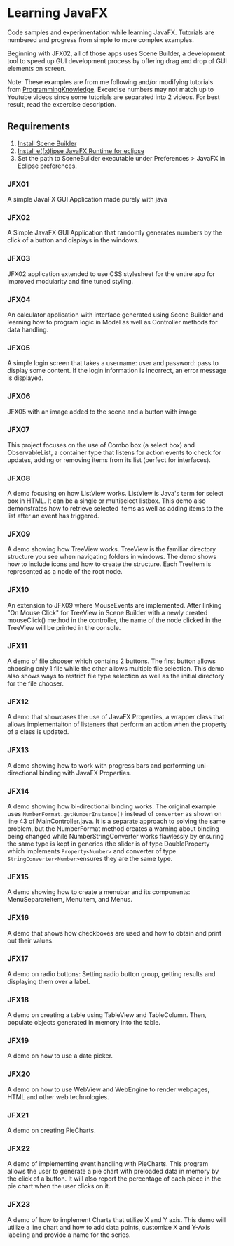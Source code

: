 # Learning JavaFX
Code samples and experimentation while learning JavaFX. Tutorials are numbered and progress from simple to more complex examples.

Beginning with JFX02, all of those apps uses Scene Builder, a development tool to speed up GUI development process by offering drag and drop of GUI elements on screen.

Note: These examples are from me following and/or modifying tutorials from [ProgrammingKnowledge](https://www.youtube.com/playlist?list=PLS1QulWo1RIaUGP446_pWLgTZPiFizEMq "JavaFX Tutorial Playlist by ProgrammingKnowledge"). Excercise numbers may not match up to Youtube videos since some tutorials are separated into 2 videos. For best result, read the excercise description.

## Requirements
1. [Install Scene Builder](http://gluonhq.com/products/scene-builder/)
2. [Install e(fx)lipse JavaFX Runtime for eclipse](http://www.eclipse.org/efxclipse/install.html#for-the-lazy)
3. Set the path to SceneBuilder executable under Preferences > JavaFX in Eclipse preferences.

### JFX01
A simple JavaFX GUI Application made purely with java

### JFX02
A Simple JavaFX GUI Application that randomly generates numbers by the click of a button and displays in the windows. 

### JFX03
JFX02 application extended to use CSS stylesheet for the entire app for improved modularity and fine tuned styling.

### JFX04
An calculator application with interface generated using Scene Builder and learning how to program logic in Model as well as Controller methods for data handling.

### JFX05
A simple login screen that takes a username: user and password: pass to display some content. If the login information is incorrect, an error message is displayed.

### JFX06
JFX05 with an image added to the scene and a button with image

### JFX07
This project focuses on the use of Combo box (a select box) and ObservableList, a container type that listens for action events to check for updates, adding or removing items from its list (perfect for interfaces).

### JFX08
A demo focusing on how ListView works. ListView is Java's term for select box in HTML. It can be a single or multiselect listbox. This demo also demonstrates how to retrieve selected items as well as adding items to the list after an event has triggered.

### JFX09
A demo showing how TreeView works. TreeView is the familiar directory structure you see when navigating folders in windows. The demo shows how to include icons and how to create the structure. Each TreeItem is represented as a node of the root node.

### JFX10
An extension to JFX09 where MouseEvents are implemented. After linking "On Mouse Click" for TreeView in Scene Builder with a newly created mouseClick() method in the controller, the name of the node clicked in the TreeView will be printed in the console.

### JFX11
A demo of file chooser which contains 2 buttons. The first button allows choosing only 1 file while the other allows multiple file selection. This demo also shows ways to restrict file type selection as well as the initial directory for the file chooser.

### JFX12
A demo that showcases the use of JavaFX Properties, a wrapper class that allows implementaiton of listeners that perform an action when the property of a class is updated.

### JFX13
A demo showing how to work with progress bars and performing uni-directional binding with JavaFX Properties.

### JFX14
A demo showing how bi-directional binding works. The original example uses `NumberFormat.getNumberInstance()` instead of `converter` as shown on line 43 of MainController.java. It is a separate approach to solving the same problem, but the NumberFormat method creates a warning about binding being changed while NumberStringConverter works flawlessly by ensuring the same type is kept in generics (the slider is of type DoubleProperty which implements `Property<Number>` and converter of type `StringConverter<Number>`ensures they are the same type.

### JFX15
A demo showing how to create a menubar and its components: MenuSeparateItem, MenuItem, and Menus.

### JFX16
A demo that shows how checkboxes are used and how to obtain and print out their values.

### JFX17
A demo on radio buttons: Setting radio button group, getting results and displaying them over a label.

### JFX18
A demo on creating a table using TableView and TableColumn. Then, populate objects generated in memory into the table.

### JFX19
A demo on how to use a date picker.

### JFX20
A demo on how to use WebView and WebEngine to render webpages, HTML and other web technologies.

### JFX21
A demo on creating PieCharts.

### JFX22
A demo of implementing event handling with PieCharts. This program allows the user to generate a pie chart with preloaded data in memory by the click of a button. It will also report the percentage of each piece in the pie chart when the user clicks on it.

### JFX23
A demo of how to implement Charts that utilize X and Y axis. This demo will utilize a line chart and how to add data points, customize X and Y-Axis labeling and provide a name for the series.
